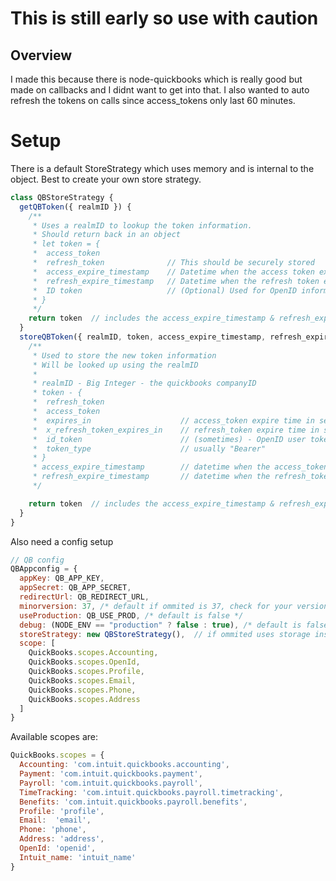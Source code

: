 # This is still early so use with caution

## Overview

I made this because there is node-quickbooks which is really good but made on callbacks and I didnt want to get into that.  I also wanted to auto refresh the tokens on calls since access_tokens only last 60 minutes.


#  Setup

There is a default StoreStrategy which uses memory and is internal to the object.  Best to create your own store strategy.

```javascript
class QBStoreStrategy {
  getQBToken({ realmID }) {
    /**
     * Uses a realmID to lookup the token information.
     * Should return back in an object
     * let token = {
     *  access_token
     *  refresh_token              // This should be securely stored
     *  access_expire_timestamp    // Datetime when the access token expires - if not returned assumed bad for each request
     *  refresh_expire_timestamp   // Datetime when the refresh token expires - if not returned assumed good for each request
     *  ID token                   // (Optional) Used for OpenID information
     * }
     */
    return token  // includes the access_expire_timestamp & refresh_expire_timestamp
  }
  storeQBToken({ realmID, token, access_expire_timestamp, refresh_expire_timestamp }) {
    /**
     * Used to store the new token information
     * Will be looked up using the realmID
     * 
     * realmID - Big Integer - the quickbooks companyID
     * token - {
     *  refresh_token
     *  access_token
     *  expires_in                    // access_token expire time in seconds, 3600 usually
     *  x_refresh_token_expires_in    // refresh_token expire time in seconds
     *  id_token                      // (sometimes) - OpenID user token - sent only on original access, not included after refresh token
     *  token_type                    // usually "Bearer"
     * }
     * access_expire_timestamp        // datetime when the access_token expires, calculated from expires_in
     * refresh_expire_timestamp       // datetime when the refresh_token expires, calculated from x_refresh_token_expires_in
     */

    return token  // includes the access_expire_timestamp & refresh_expire_timestamp
  }
}
```

Also need a config setup

```javascript
// QB config
QBAppconfig = {
  appKey: QB_APP_KEY,
  appSecret: QB_APP_SECRET,
  redirectUrl: QB_REDIRECT_URL,
  minorversion: 37, /* default if ommited is 37, check for your version in the documents */
  useProduction: QB_USE_PROD, /* default is false */
  debug: (NODE_ENV == "production" ? false : true), /* default is false */
  storeStrategy: new QBStoreStrategy(),  // if ommited uses storage inside the created object
  scope: [
    QuickBooks.scopes.Accounting,
    QuickBooks.scopes.OpenId,
    QuickBooks.scopes.Profile,
    QuickBooks.scopes.Email,
    QuickBooks.scopes.Phone,
    QuickBooks.scopes.Address
  ]
}
```

Available scopes are:

```javascript
QuickBooks.scopes = {
  Accounting: 'com.intuit.quickbooks.accounting',
  Payment: 'com.intuit.quickbooks.payment',
  Payroll: 'com.intuit.quickbooks.payroll',
  TimeTracking: 'com.intuit.quickbooks.payroll.timetracking',
  Benefits: 'com.intuit.quickbooks.payroll.benefits',
  Profile: 'profile',
  Email:  'email',
  Phone: 'phone',
  Address: 'address',
  OpenId: 'openid',
  Intuit_name: 'intuit_name'
}
```


